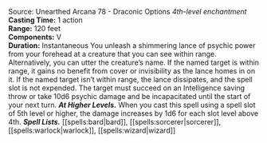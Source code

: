 Source: Unearthed Arcana 78 - Draconic Options
*4th-level enchantment*
**Casting Time:** 1 action  
**Range:** 120 feet  
**Components:** V  
**Duration:** Instantaneous
You unleash a shimmering lance of psychic power from your forehead at a creature that you can see within range. Alternatively, you can utter the creature’s name. If the named target is within range, it gains no benefit from cover or invisibility as the lance homes in on it. If the named target isn’t within range, the lance dissipates, and the spell slot is not expended.
The target must succeed on an Intelligence saving throw or take 10d6 psychic damage and be incapacitated until the start of your next turn.
***At Higher Levels.*** When you cast this spell using a spell slot of 5th level or higher, the damage increases by 1d6 for each slot level above 4th.
***Spell Lists.*** [[spells:bard|bard]], [[spells:sorcerer|sorcerer]], [[spells:warlock|warlock]], [[spells:wizard|wizard]]